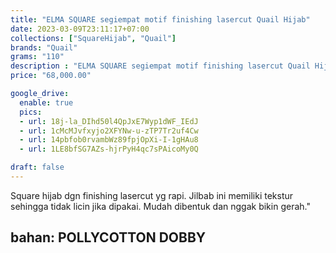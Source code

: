 ```yaml
---
title: "ELMA SQUARE segiempat motif finishing lasercut Quail Hijab"
date: 2023-03-09T23:11:17+07:00
collections: ["SquareHijab", "Quail"]
brands: "Quail"
grams: "110"
description : "ELMA SQUARE segiempat motif finishing lasercut Quail Hijab"
price: "68,000.00"

google_drive:
  enable: true
  pics:
  - url: 18j-la_DIhd50l4QpJxE7Wyp1dWF_IEdJ
  - url: 1cMcMJvfxyjo2XFYNw-u-zTP7Tr2uf4Cw
  - url: 14pbfob0rvambWz89fpjOpXi-I-1gHAu8
  - url: 1LE8bfSG7AZs-hjrPyH4qc7sPAicoMy0Q

draft: false
---
```


Square hijab dgn finishing lasercut yg rapi. Jilbab ini memiliki tekstur sehingga tidak licin jika dipakai. Mudah dibentuk dan nggak bikin gerah."

bahan: POLLYCOTTON DOBBY
-----------    
 
